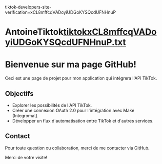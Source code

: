 tiktok-developers-site-verification=xCL8mffcqVADoyiUDGoKYSQcdUFNHnuP

# AntoineTiktok[tiktokxCL8mffcqVADoyiUDGoKYSQcdUFNHnuP.txt](https://github.com/AntoineMilonn/AntoineTiktok/files/14310264/tiktokxCL8mffcqVADoyiUDGoKYSQcdUFNHnuP.txt)


# Bienvenue sur ma page GitHub!

Ceci est une page de projet pour mon application qui intégrera l'API TikTok.

## Objectifs

- Explorer les possibilités de l'API TikTok.
- Créer une connexion OAuth 2.0 pour l'intégration avec Make (Integromat).
- Développer un flux d'automatisation entre TikTok et d'autres services.

## Contact

Pour toute question ou collaboration, merci de me contacter via GitHub.

Merci de votre visite!
